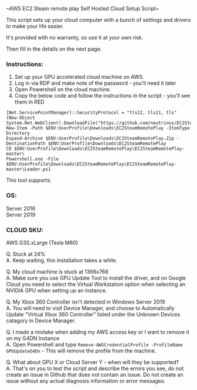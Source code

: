 ~AWS EC2 Steam remote play Self Hosted Cloud Setup Script~

This script sets up your cloud computer with a bunch of settings and drivers
to make your life easier.  
                    
It's provided with no warranty, so use it at your own risk.

Then fill in the details on the next page.


### Instructions:                    
1. Set up your GPU accelerated cloud machine on AWS. 
2. Log in via RDP and make note of the password - you'll need it later
3. Open Powershell on the cloud machine.
4. Copy the below code and follow the instructions in the script - you'll see them in RED

```
[Net.ServicePointManager]::SecurityProtocol = "tls12, tls11, tls"  
(New-Object System.Net.WebClient).DownloadFile("https://github.com/neutrinus/EC2SteamRemotePlay/archive/master.zip","$ENV:UserProfile\Downloads\EC2SteamRemotePlay.zip")  
New-Item -Path $ENV:UserProfile\Downloads\EC2SteamRemotePlay -ItemType Directory  
Expand-Archive $ENV:UserProfile\Downloads\EC2SteamRemotePlay.Zip -DestinationPath $ENV:UserProfile\Downloads\EC2SteamRemotePlay
CD $ENV:UserProfile\Downloads\EC2SteamRemotePlay\EC2SteamRemotePlay-master\  
Powershell.exe -File $ENV:UserProfile\Downloads\EC2SteamRemotePlay\EC2SteamRemotePlay-master\Loader.ps1
```

This tool supports:

### OS:
Server 2016  
Server 2019
                    
### CLOUD SKU:
AWS G3S.xLarge    (Tesla M60)  

Q. Stuck at 24%  
A. Keep waiting, this installation takes a while.

Q. My cloud machine is stuck at 1366x768  
A. Make sure you use GPU Update Tool to install the driver, and on Google Cloud you need to select the Virtual Workstation option when selecting an NVIDIA GPU when setting up an instance.

Q. My Xbox 360 Controller isn't detected in Windows Server 2019  
A. You will need to visit Device Manager, and choose to Automatically Update "Virtual Xbox 360 Controller" listed under the Unknown Devices catagory in Device Manager.

Q. I made a mistake when adding my AWS access key or I want to remove it on my G4DN Instance  
A. Open Powershell and type `Remove-AWSCredentialProfile -ProfileName GPUUpdateG4Dn` - This will remove the profile from the machine.

Q. What about GPU X or Cloud Server Y - when will they be supported?  
A. That's on you to test the script and describe the errors you see, do not create an issue in Github that does not contain an issue.  Do not create an issue without any actual diagnosis information or error messages.



